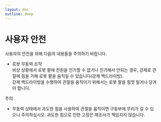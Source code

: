 ```yaml
---
layout: doc
outline: deep
---
```


# 사용자 안전

사용자의 안전을 위해 다음의 내용들을 주의하기 바랍니다.

- 로봇 무동력 조작<br>
  비상 상황에서 로봇 팔에 전원을 인가할 수 없거나 인가해서 안되는 경우, 강제로 관절에 힘을 가해 로봇 팔을 움직일 수 있습니다(강제 백드라이빙).<br>
  강제 백드라이빙을 수행하여 관절을 움직이기 위해서는 로봇 팔을 힘껏 밀거나 당겨야 합니다.

<div class="warning custom-block">
  <p class="custom-block-title">주의</p>
  <ul>
    <li>
      무동력 상태에서 과도한 힘을 사용하여 관절을 움직이면 구동부에 무리가 갈 수 있으니 주의하십시오. 과도한 힘으로 인한 고장은 제조사가 책임지지 않습니다.
    </li>
  </ul>
</div>
